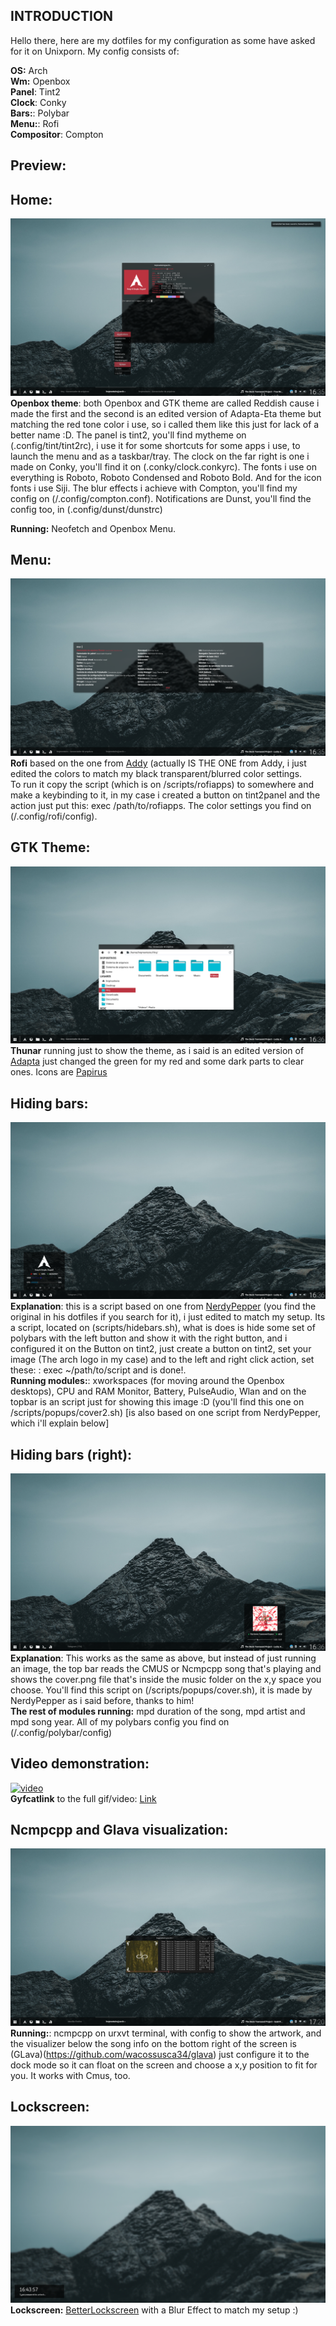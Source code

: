## INTRODUCTION

Hello there, here are my dotfiles for my configuration as some have asked for it on Unixporn. My config consists of:  

**OS:** Arch  
**Wm:** Openbox  
**Panel**: Tint2  
**Clock**: Conky  
**Bars:**: Polybar  
**Menu:**: Rofi  
**Compositor**: Compton  

## Preview:

## Home:   
![home](https://raw.githubusercontent.com/hrqmonteiro/openbox-dotfiles/master/2018-07-17-163501_1920x1080_scrot.png)  
**Openbox theme**: both Openbox and GTK theme are called Reddish cause i made the first and the second is an edited version of Adapta-Eta theme but matching the red tone color i use, so i called them like this just for lack of a better name :D. The panel is tint2, you'll find mytheme on (.config/tint/tint2rc), i use it for some shortcuts for some apps i use, to launch the menu and as a taskbar/tray. The clock on the far right is one i made on Conky, you'll find it on (.conky/clock.conkyrc). The fonts i use on everything is Roboto, Roboto Condensed and Roboto Bold. And for the icon fonts i use Siji. The blur effects i achieve with Compton, you'll find my config on (/.config/compton.conf). Notifications are Dunst, you'll find the config too, in (.config/dunst/dunstrc)  

**Running:** Neofetch and Openbox Menu.  

## Menu:  
![menu](https://raw.githubusercontent.com/hrqmonteiro/openbox-dotfiles/master/2018-07-17-163549_1920x1080_scrot.png)  
**Rofi** based on the one from [Addy](https://github.com/addy-dclxvi) (actually IS THE ONE from Addy, i just edited the colors to match my black transparent/blurred color settings.  
To run it copy the script (which is on /scripts/rofiapps) to somewhere and make a keybinding to it, in my case i created a button on tint2panel and the action just put this: exec /path/to/rofiapps. The color settings you find on (/.config/rofi/config).  

## GTK Theme:  
![gtk](https://raw.githubusercontent.com/hrqmonteiro/openbox-dotfiles/master/2018-07-17-163626_1920x1080_scrot.png)  
**Thunar** running just to show the theme, as i said is an edited version of [Adapta](https://github.com/adapta-project/adapta-gtk-theme) just changed the green for my red and some dark parts to clear ones. Icons are [Papirus](https://github.com/PapirusDevelopmentTeam/papirus-icon-theme)

## Hiding bars:  
![bar](https://raw.githubusercontent.com/hrqmonteiro/openbox-dotfiles/master/2018-07-17-163637_1920x1080_scrot.png)  
**Explanation**: this is a script based on one from [NerdyPepper](https://github.com/nerdypepper/dotfiles) (you find the original in his dotfiles if you search for it), i just edited to match my setup. Its a script, located on (scripts/hidebars.sh), what is does is hide some set of polybars with the left button and show it with the right button, and i configured it on the Button on tint2, just create a button on tint2, set your image (The arch logo in my case) and  to the left and right click action, set these: : exec ~/path/to/script and is done!.  
**Running modules:**: xworkspaces (for moving around the Openbox desktops), CPU and RAM Monitor, Battery, PulseAudio, Wlan and on the topbar is an script just for showing this image :D (you'll find this one on /scripts/popups/cover2.sh) [is also based on one script from NerdyPepper, which i'll explain below]  

## Hiding bars (right):  
![bar-2](https://raw.githubusercontent.com/hrqmonteiro/openbox-dotfiles/master/2018-07-17-163649_1920x1080_scrot.png)  
**Explanation**: This works as the same as above, but instead of just running an image, the top bar reads the CMUS or Ncmpcpp song that's playing and shows the cover.png file that's inside the music folder on the x,y space you choose. You'll find this script on (/scripts/popups/cover.sh), it is made by NerdyPepper as i said before, thanks to him!  
**The rest of modules running:** mpd duration of the song, mpd artist and mpd song year. All of my polybars config you find on (/.config/polybar/config)  

## Video demonstration:  
<a href="https://gfycat.com/VengefulSpanishGoldfish"><img src="https://thumbs.gfycat.com/VengefulSpanishGoldfish-size_restricted.gif" title ="video"/></a>  
**Gyfcatlink** to the full gif/video: [Link](https://gfycat.com/VengefulSpanishGoldfish)

## Ncmpcpp and Glava visualization:  
![ncmpcpp](https://raw.githubusercontent.com/hrqmonteiro/openbox-dotfiles/master/2018-07-17-172041_1920x1080_scrot.png)  
**Running:**: ncmpcpp on urxvt terminal, with config to show the artwork, and the visualizer below the song info on the bottom right of the screen is (GLava)(https://github.com/wacossusca34/glava) just configure it to the dock mode so it can float on the screen and choose a x,y position to fit for you. It works with Cmus, too.  

## Lockscreen:
![lockscreen](https://raw.githubusercontent.com/hrqmonteiro/openbox-dotfiles/master/2018-07-17-164357_1920x1080_scrot.png)  
**Lockscreen:** [BetterLockscreen](https://github.com/pavanjadhaw/betterlockscreen) with a Blur Effect to match my setup :)
